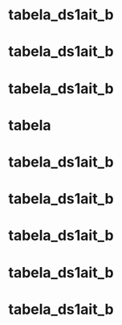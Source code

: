 # tabela_ds1ait_b
# tabela_ds1ait_b
# tabela_ds1ait_b
# tabela
# tabela_ds1ait_b
# tabela_ds1ait_b
# tabela_ds1ait_b
# tabela_ds1ait_b
# tabela_ds1ait_b
